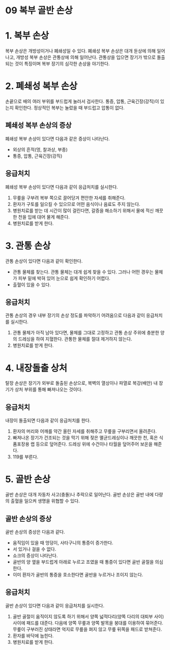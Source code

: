 09 복부 골반 손상
===

# 1. 복부 손상

복부 손상은 개방성이거나 폐쇄성일 수 있다. 폐쇄성 복부 손상은 대개 둔상에 의해 일어나고, 개방성 복부 손상은 관통상에 의해 일어난다. 관통상을 입으면 장기가 밖으로 돌출되는 것이 특징이며 복부 장기의 심각한 손상을 야기한다.


# 2. 폐쇄성 복부 손상

손끝으로 배의 여러 부위를 부드럽게 눌러서 검사한다. 통증, 압통, 근육긴장(강직)이 있는지 확인한다. 정상적인 복부는 눌렀을 때 부드럽고 압통이 없다.

## 폐쇄성 복부 손상의 증상

폐쇄성 복부 손상이 있다면 다음과 같은 증상이 나타난다.

- 외상의 흔적(멍, 찰과상, 부종)
- 통증, 압통, 근육긴장(강직)

## 응급처치

폐쇄성 복부 손상이 있다면 다음과 같이 응급처치를 실시한다.

1. 무릎을 구부려 복부 쪽으로 끌어당겨 편안한 자세를 취해준다.
2. 환자가 구토를 일으킬 수 있으므로 어떤 음식이나 음료도 주지 않는다.
3. 병원치료를 받는 데 시간이 많이 걸린다면, 갈증을 해소하기 위해서 물에 적신 깨끗한 천을 입에 대어 물게 해준다.
4. 병원치료를 받게 한다.

# 3. 관통 손상

관통 손상이 있다면 다음과 같이 확인한다.

- 관통 물체를 찾는다. 관통 물체는 대개 쉽게 찾을 수 있다. 그러나 어떤 경우는 물체가 피부 밑에 박혀 있어 눈으로 쉽게 확인하기 어렵다.
- 출혈이 있을 수 있다.

## 응급처치

관통 손상의 경우 내부 장기의 손상 정도를 파악하기 어려움으로 다음과 같이 응급처치를 실시한다.

1. 관통 물체가 아직 남아 있다면, 물체를 그대로 고정하고 관통 손상 주위에 충분한 양의 드레싱을 하여 지혈한다. 관통한 물체를 절대 제거하지 않는다.
2. 병원치료를 받게 한다.

# 4. 내장돌출 상처

탈장 손상은 장기가 외부로 돌출된 손상으로, 복벽의 열상이나 파열로 복강(배안) 내 장기가 상처 부위를 통해 빠져나오는 것이다.

## 응급처치

내장이 돌출되면 다음과 같이 응급처치를 한다.

1. 환자의 머리와 어깨를 약간 올린 자세를 취해주고 무릎을 구부리면서 올려준다.
2. 빠져나온 장기가 건조되는 것을 막기 위해 젖은 멸균드레싱이나 깨끗한 천, 혹은 식품포장용 랩 등으로 덮어준다. 드레싱 위에 수건이나 타월을 덮어주어 보온을 해준다.
3. 119를 부른다.

# 5. 골반 손상

골반 손상은 대개 자동차 사고(충돌)나 추락으로 일어난다. 골반 손상은 골반 내에 다량의 출혈을 일으켜 생명을 위협할 수 있다.

## 골반 손상의 증상

골반 손상의 증상은 다음과 같다.

- 움직임이 있을 때 엉덩이, 사타구니의 통증이 증가한다.
- 서 있거나 걸을 수 없다.
- 쇼크의 증상이 나타난다.
- 골반의 양 옆을 부드럽게 아래로 누르고 조였을 때 통증이 있다면 골반 골절을 의심한다.
- 이미 환자가 골반의 통증을 호소한다면 골반을 누르거나 조이지 않는다.

## 응급처치

골반 손상이 있다면 다음과 같이 응급처치를 실시한다.

1. 골반 골절이 움직이지 않도록 하기 위해서 양쪽 넓적다리(양쪽 다리의 대퇴부 사이) 사이에 패드를 대준다. 다음에 양쪽 무릎과 양쪽 발목을 붕대를 이용하여 묶어준다. 무릎이 구부러진 상태라면 억지로 무릎을 펴지 않고 무릎 뒤쪽을 패드로 받쳐준다.
2. 환자를 바닥에 눕힌다.
3. 병원치료를 받게 한다.